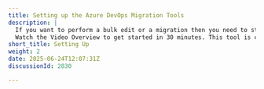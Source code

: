 ```yaml
---
title: Setting up the Azure DevOps Migration Tools
description: |
  If you want to perform a bulk edit or a migration then you need to start here. This tool has been tested on updating from 100 to 250,000 work items by its users.
  Watch the Video Overview to get started in 30 minutes. This tool is complicated and it's not always easy to discover what you need to do.
short_title: Setting Up
weight: 2
date: 2025-06-24T12:07:31Z
discussionId: 2830

---
```


